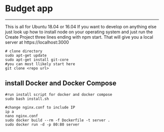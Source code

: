 # Budget app
***********
This is all for Ubuntu 18.04 or 16.04 If you want to develop on anything else just look up how to install node on your
operating system and just run the Create Project three lines ending with npm start. That will give you a local server at https://localhost:3000

```
# clone directory
sudo apt-get update
sudo apt-get install git-core
#you can most llikely start here
git clone <repo url>
```

## install Docker and Docker Compose
```
#run install script for docker and docker compose
sudo bash install.sh

#change nginx.conf to include IP
ip a
nano nginx.conf
sudo docker build --rm -f Dockerfile -t server .
sudo docker run -d -p 80:80 server
```
